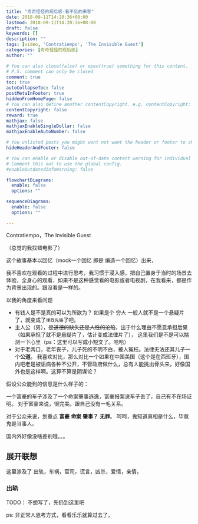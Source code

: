 ```yaml
---
title: "奇奇怪怪的观后感-看不见的来客"
date: 2018-09-11T14:20:36+08:00
lastmod: 2018-09-11T14:20:36+08:00
draft: false
keywords: []
description: ""
tags: [video, 'Contratiempo', 'The Invisible Guest']
categories: [奇奇怪怪的观后感]
author: ""

# You can also close(false) or open(true) something for this content.
# P.S. comment can only be closed
comment: true
toc: true
autoCollapseToc: false
postMetaInFooter: true
hiddenFromHomePage: false
# You can also define another contentCopyright. e.g. contentCopyright: "This is another copyright."
contentCopyright: false
reward: true
mathjax: false
mathjaxEnableSingleDollar: false
mathjaxEnableAutoNumber: false

# You unlisted posts you might want not want the header or footer to show
hideHeaderAndFooter: false

# You can enable or disable out-of-date content warning for individual post.
# Comment this out to use the global config.
#enableOutdatedInfoWarning: false

flowchartDiagrams:
  enable: false
  options: ""

sequenceDiagrams: 
  enable: false
  options: ""

---
```


Contratiempo，The Invisible Guest

（总觉的我找错电影了）

这个故事基本以回忆（mock一个回忆 即是 编造一个回忆）出来，

我不喜欢在观看的过程中进行思考，我习惯于浸入感，把自己置身于当时的场景去体验，全身心的观看，如果不是这种感觉看的电影或者电视剧，在我看来，都是作为背景出现的。跟没看是一样的。

以我的角度来看问题

- 有钱人是不是真的可以为所欲为？ 如果是个 ~~穷人~~ 一般人就不是一个悬疑片了，就变成了`律政先锋`了吧。
- 主人公（男），~~是道德的缺失还是人性的沦陷~~，出于什么理由不愿意承担后果（如果承担了就不是悬疑片了，估计变成法律片了）， 这里我们是不是可以揣测一下心里（ps：这里可以写成小短文了。哈哈）
- 对于老两口，老年丧子，儿子死的不明不白，被人冤枉。法律无法还其儿子一个**公道**。 我喜欢对比，那么对比一个如果在中国美国（这个是在西班牙），国内吧老是被诟病各种不公开，不管政府做什么，总有人能挑出骨头来，好像国外也是这样啊。这算不算是阴谋论？

假设公众能到的信息是什么样子的：

一个富豪的车子涉及了一个命案肇事逃逸，富豪报案说车子丢了，自己有不在场证明。 对于富豪来说，很完美。跟自己没有一毛关系。

对于公众来说，划重点 **富豪** **命案** **肇事？** **无罪**。 呵呵，鬼知道真相是什么，毕竟鬼是当事人。

国内外好像没啥差别哦。。。

## 展开联想

这里涉及了 出轨，车祸，官司，谎言，凶杀，爱情，亲情，

### 出轨

TODO： 不想写了，先扔到这里吧

ps: 非正常人思考方式，看看乐乐就算过去了。
